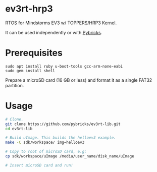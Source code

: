 # ev3rt-hrp3
RTOS for Mindstorms EV3 w/ TOPPERS/HRP3 Kernel.

It can be used independently or with [Pybricks](https://github.com/pybricks/pybricks-micropython).

# Prerequisites

```
sudo apt install ruby u-boot-tools gcc-arm-none-eabi
sudo gem install shell
```

Prepare a microSD card (16 GB or less) and format it as a single FAT32 partition.

# Usage



```bash
# Clone.
git clone https://github.com/pybricks/ev3rt-lib.git
cd ev3rt-lib

# Build uImage. This builds the helloev3 example.
make -C sdk/workspace/ img=helloev3

# Copy to root of microSD card, e.g:
cp sdk/workspace/uImage /media/user_name/disk_name/uImage

# Insert microSD card and run!
```
